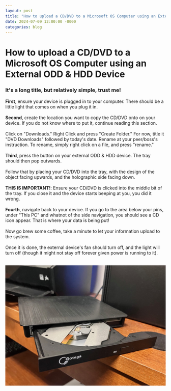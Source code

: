 ```yaml
---
layout: post
title: "How to upload a CD/DVD to a Microsoft OS Computer using an External ODD & HDD Device"
date: 2024-07-09 12:00:00 -0000
categories: blog
---
```

# How to upload a CD/DVD to a Microsoft OS Computer using an External ODD & HDD Device
### It's a long title, but relatively simple, trust me! <br>
**First**, ensure your device is plugged in to your computer. There should be a little light that comes on when you plug it in. <br><br> 
**Second**, create the location you want to copy the CD/DVD onto on your device. If you do not know where to put it, continue reading this section.<br><br> 
Click on "Downloads." Right Click and press "Create Folder." For now, title it "DVD Downloads" followed by today's date. Rename at your peer/boss's instruction. 
To rename, simply right click on a file, and press "rename."
<br><br> 
**Third**, press the button on your external ODD & HDD device. The tray should then pop outwards. <br><br> 
Follow that by placing your CD/DVD into the tray, with the design of the object facing upwards, and the holographic side facing down. <br><br> 
**THIS IS IMPORTANT!**: Ensure your CD/DVD is clicked into the middle bit of the tray. If you close it and the device starts beeping at you, you did it wrong.<br><br>
**Fourth**, navigate back to your device. If you go to the area below your pins, under "This PC" and whatnot of the side navigation, you should see a CD icon appear.
That is where your data is being put! <br><br> 
Now go brew some coffee, take a minute to let your information upload to the system. <br><br> 
Once it is done, the external device's fan should turn off, and the light will turn off (though it might not stay off forever given power is running to it). <br><br> 

!["External ODD and HDD Device"](https://github.com/CaptainSapphire/PH-s-Blog/blob/main/assets/IMG_3175.jpg?raw=true)
